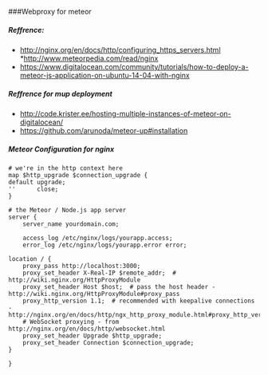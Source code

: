 ###Webproxy for meteor

##### Reffrence:
* http://nginx.org/en/docs/http/configuring_https_servers.html
*http://www.meteorpedia.com/read/nginx
* https://www.digitalocean.com/community/tutorials/how-to-deploy-a-meteor-js-application-on-ubuntu-14-04-with-nginx


##### Reffrence for mup deployment
* http://code.krister.ee/hosting-multiple-instances-of-meteor-on-digitalocean/
* https://github.com/arunoda/meteor-up#installation

##### Meteor Configuration for nginx
```
# we're in the http context here
map $http_upgrade $connection_upgrade {
default upgrade;
''      close;
}

# the Meteor / Node.js app server
server {
    server_name yourdomain.com;

    access_log /etc/nginx/logs/yourapp.access;
    error_log /etc/nginx/logs/yourapp.error error;

location / {
    proxy_pass http://localhost:3000;
    proxy_set_header X-Real-IP $remote_addr;  # http://wiki.nginx.org/HttpProxyModule
    proxy_set_header Host $host;  # pass the host header - http://wiki.nginx.org/HttpProxyModule#proxy_pass
    proxy_http_version 1.1;  # recommended with keepalive connections - http://nginx.org/en/docs/http/ngx_http_proxy_module.html#proxy_http_version
    # WebSocket proxying - from http://nginx.org/en/docs/http/websocket.html
    proxy_set_header Upgrade $http_upgrade;
    proxy_set_header Connection $connection_upgrade;
}

}
```
